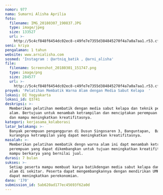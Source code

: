 ```yaml
---
nomor: 977
nama: Sumarni Alisha Aprilia
foto:
  filename: IMG_20180307_190837.JPG
  type: image/jpeg
  size: 133527
  url: >-
    http://5c4cf848f6454dc02ec8-c49fe7e7355d384845270f4a7a0a7aa1.r53.cf2.rackcdn.com/06739a57-da2b-4d2a-92cc-cdf0c0db4e11/IMG_20180307_190837.JPG
seni: kriya
pengalaman: 1 tahun
website: www.arnialisha.com
sosmed: 'Instagram : @artniq_batik , @arni_alisha'
file:
  filename: Screenshot_20180301_151747.png
  type: image/png
  size: 284577
  url: >-
    http://5c4cf848f6454dc02ec8-c49fe7e7355d384845270f4a7a0a7aa1.r53.cf2.rackcdn.com/067db4a7-56d4-474a-998e-2bc9b1c26e3d/Screenshot_20180301_151747.png
proyek: 'Pelatihan Membatik Warna Alam dengan Media Sabut Kelapa  '
lokasi: DI Yogyakarta
lokasi_id: Q3741
deskripsi: >-
  Memberikan pelatihan membatik dengan media sabut kelapa dan teknik pewarnaan
  alam. Bertujuan untuk menambah ketrampilan dan menciptakan perempuan mandiri
  dan mampu meningkatkan kreatifitasnya. 
kategori: kerjasama_kolaborasi
latar_belakang: >-
  Banyak perempuan pengangguran di Dusun Singosaren 3, Banguntapan,  Bantul dan
  kurangnya ketrampilan yang dapat meningkatkan kreatifitasnya. 
masalah: >-
  Memberikan pelatihan membatik dengn warna alam ini dapt menambah ketrampilan
  perempuan yang dapat dikembangkan untuk tujuan meningkatkan kreatifitas dan
  mampu berkarya yang bernilai jual. 
durasi: 7 bulan
sukses: >-
  Setiap peserta mampu membuat karya batikdengan media sabut kelapa dan warna
  alam di sekitar. Peserta dapat mengembangkannya dengan mendirikan UMKM yang
  dapat meningkatkan perekonomian. 
dana: '170'
submission_id: 5ab620ad177ec45693f62a0d
---
```

